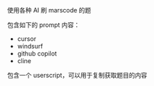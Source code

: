 使用各种 AI 刷 marscode 的题

包含如下的 prompt 内容：

- cursor
- windsurf
- github copilot
- cline

包含一个 userscript，可以用于复制获取题目的内容
